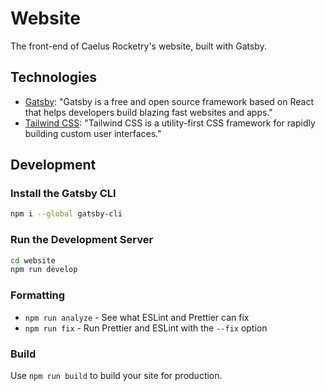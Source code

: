 # Website

The front-end of Caelus Rocketry's website, built with Gatsby.

## Technologies

- [Gatsby](https://www.gatsbyjs.org/): "Gatsby is a free and open source framework based on React that helps developers build blazing fast websites and apps."
- [Tailwind CSS](https://tailwindcss.com): "Tailwind CSS is a utility-first CSS framework for rapidly building custom user interfaces."

## Development

### Install the Gatsby CLI

```sh
npm i --global gatsby-cli
```

### Run the Development Server

```sh
cd website
npm run develop
```

### Formatting

- `npm run analyze` - See what ESLint and Prettier can fix
- `npm run fix` - Run Prettier and ESLint with the `--fix` option

### Build

Use `npm run build` to build your site for production.
